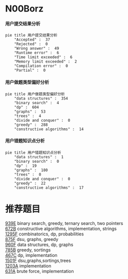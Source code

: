 # N00Borz

<!-- tabs:start -->



#### **用户提交结果分析**

```mermaid
pie title 用户提交结果分析
    "Accepted" :  37
    "Rejected" :  0
    "Wrong answer" :  49
    "Runtime error" :  6
    "Time limit exceeded" :  6
    "Memory limit exceeded" :  2
    "Compilation error" :  0
    "Partial" :  0
```

#### **用户做题类型偏好分析**

```mermaid
pie title 用户做题类型偏好分析
    "data structures" :  354
    "binary search" :  4
    "dp" :  604
    "graphs" :  53
    "trees" :  4
    "divide and conquer" :  0
    "greedy" :  288
    "constructive algorithms" :  14
```
#### **用户错题知识点分析**

```mermaid
pie title 用户错题知识点分析
    "data structures" :  1
    "binary search" :  0
    "dp" :  19
    "graphs" :  180
    "trees" :  0
    "divide and conquer" :  0
    "greedy" :  22
    "constructive algorithms" :  17
```



<!-- tabs:end -->
# 推荐题目
[939E](https://codeforces.com/contest/939/problem/E)		binary search,
                        greedy,
                        ternary search,
                        two pointers		  
[672B](https://codeforces.com/contest/672/problem/B)		constructive algorithms,
                        implementation,
                        strings		  
[1295F](https://codeforces.com/contest/1295/problem/F)		combinatorics,
                        dp,
                        probabilities		  
[875F](https://codeforces.com/contest/875/problem/F)		dsu,
                        graphs,
                        greedy		  
[960F](https://codeforces.com/contest/960/problem/F)		data structures,
                        dp,
                        graphs		  
[785B](https://codeforces.com/contest/785/problem/B)		greedy,
                        sortings		  
[467C](https://codeforces.com/contest/467/problem/C)		dp,
                        implementation		  
[1501F](https://codeforces.com/contest/1501/problem/F)		dsu,graphs,sortings,trees		  
[1203A](https://codeforces.com/contest/1203/problem/A)		implementation		  
[631A](https://codeforces.com/contest/631/problem/A)		brute force,
                        implementation		  
